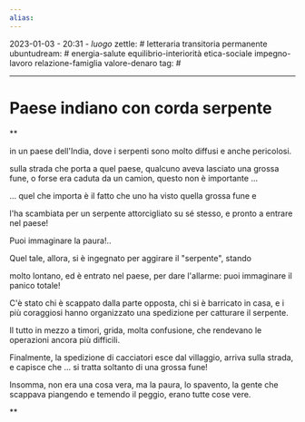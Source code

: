 ```yaml
---
alias: 
---
```

2023-01-03 - 20:31 - *luogo*
zettle: # letteraria transitoria permanente
ubuntudream: # energia-salute equilibrio-interiorità etica-sociale impegno-lavoro relazione-famiglia valore-denaro 
tag: #

---
# Paese indiano con corda serpente

**

in un paese dell'India, dove i serpenti sono molto diffusi e anche pericolosi.

sulla strada che porta a quel paese, qualcuno aveva lasciato una grossa fune, o forse era caduta da un camion, questo non è importante ...

... quel che importa è il fatto che uno ha visto quella grossa fune e

l'ha scambiata per un serpente attorcigliato su sé stesso, e pronto a entrare nel paese!

Puoi immaginare la paura!..

Quel tale, allora, si è ingegnato per aggirare il "serpente", stando

molto lontano, ed è entrato nel paese, per dare l'allarme: puoi immaginare il panico totale!

C'è stato chi è scappato dalla parte opposta, chi si è barricato in casa, e i più coraggiosi hanno organizzato una spedizione per catturare il serpente.

Il tutto in mezzo a timori, grida, molta confusione, che rendevano le operazioni ancora più difficili.

Finalmente, la spedizione di cacciatori esce dal villaggio, arriva sulla strada, e capisce che ... si tratta soltanto di una grossa fune!

Insomma, non era una cosa vera, ma la paura, lo spavento, la gente che scappava piangendo e temendo il peggio, erano tutte cose vere.

**